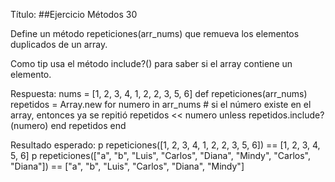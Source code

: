 Título:
##Ejercicio Métodos 30

Define un método repeticiones(arr_nums) que remueva los elementos duplicados de un array.

Como tip usa el método include?() para saber si el array contiene un elemento.

Respuesta:
nums = [1, 2, 3, 4, 1, 2, 2, 3, 5, 6]
def repeticiones(arr_nums)
	repetidos = Array.new
	for numero in arr_nums
		# si el número existe en el array, entonces ya se repitió
		repetidos << numero unless repetidos.include?(numero) 
	end
	repetidos
end


Resultado esperado:
p repeticiones([1, 2, 3, 4, 1, 2, 2, 3, 5, 6]) == [1, 2, 3, 4, 5, 6]
p repeticiones(["a", "b", "Luis", "Carlos", "Diana", "Mindy", "Carlos", "Diana"]) == ["a", "b", "Luis", "Carlos", "Diana", "Mindy"]